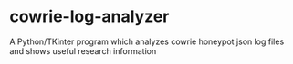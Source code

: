 # cowrie-log-analyzer
A Python/TKinter program which analyzes cowrie honeypot json log files and shows useful research information
